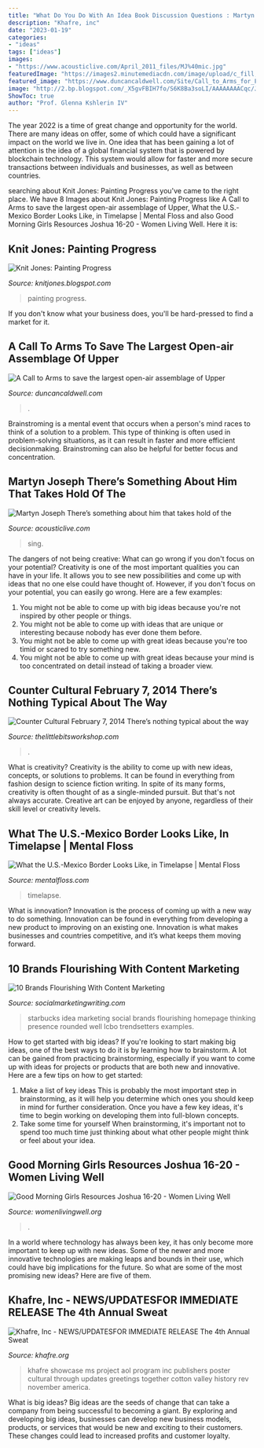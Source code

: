 ```yaml
---
title: "What Do You Do With An Idea Book Discussion Questions : Martyn Joseph There’s Something About Him That Takes Hold Of The"
description: "Khafre, inc"
date: "2023-01-19"
categories:
- "ideas"
tags: ["ideas"]
images:
- "https://www.acousticlive.com/April_2011_files/MJ%40mic.jpg"
featuredImage: "https://images2.minutemediacdn.com/image/upload/c_fill,g_auto,h_1248,w_2220/v1555293720/shape/mentalfloss/gettyimages-101563194.jpg?itok=sqL6NYt0"
featured_image: "https://www.duncancaldwell.com/Site/Call_to_Arms_for_Foz_Coa_files/DSCF8785.jpg"
image: "http://2.bp.blogspot.com/_X5gvFBIH7fo/S6K8Ba3soLI/AAAAAAAACqc/JDzXlRjcLAk/w1200-h630-p-k-no-nu/IMG_2388.JPG"
ShowToc: true
author: "Prof. Glenna Kshlerin IV"
---
```



The year 2022 is a time of great change and opportunity for the world. There are many ideas on offer, some of which could have a significant impact on the world we live in. One idea that has been gaining a lot of attention is the idea of a global financial system that is powered by blockchain technology. This system would allow for faster and more secure transactions between individuals and businesses, as well as between countries.

	

		
searching about Knit Jones: Painting Progress you've came to the right place. We have 8 Images about Knit Jones: Painting Progress like A Call to Arms to save the largest open-air assemblage of Upper, What the U.S.-Mexico Border Looks Like, in Timelapse | Mental Floss and also Good Morning Girls Resources Joshua 16-20 - Women Living Well. Here it is:
		
    
## Knit Jones: Painting Progress

<img loading=lazy src="http://2.bp.blogspot.com/_X5gvFBIH7fo/S6K8Ba3soLI/AAAAAAAACqc/JDzXlRjcLAk/w1200-h630-p-k-no-nu/IMG_2388.JPG" onerror="this.onerror=null;this.src='https://tse3.mm.bing.net/th?id=OIP.9u4MOLsKJdqLXIGpXaFlbwHaD4&amp;pid=15.1';" alt="Knit Jones: Painting Progress">

_Source: knitjones.blogspot.com_

>painting progress. 

	

If you don't know what your business does, you'll be hard-pressed to find a market for it.

    
## A Call To Arms To Save The Largest Open-air Assemblage Of Upper

<img loading=lazy src="https://www.duncancaldwell.com/Site/Call_to_Arms_for_Foz_Coa_files/DSCF8785.jpg" onerror="this.onerror=null;this.src='https://tse3.mm.bing.net/th?id=OIP.XDm_ULs7EVviqMesVHTl_AHaJ4&amp;pid=15.1';" alt="A Call to Arms to save the largest open-air assemblage of Upper">

_Source: duncancaldwell.com_

>. 

	

Brainstroming is a mental event that occurs when a person's mind races to think of a solution to a problem. This type of thinking is often used in problem-solving situations, as it can result in faster and more efficient decisionmaking. Brainstroming can also be helpful for better focus and concentration.

    
## Martyn Joseph There’s Something About Him That Takes Hold Of The

<img loading=lazy src="https://www.acousticlive.com/April_2011_files/MJ%40mic.jpg" onerror="this.onerror=null;this.src='https://tse1.mm.bing.net/th?id=OIP.1cQ36zChFJX46JsKYRJoXwAAAA&amp;pid=15.1';" alt="Martyn Joseph There’s something about him that takes hold of the">

_Source: acousticlive.com_

>sing. 

	

The dangers of not being creative: What can go wrong if you don't focus on your potential?
Creativity is one of the most important qualities you can have in your life. It allows you to see new possibilities and come up with ideas that no one else could have thought of. However, if you don't focus on your potential, you can easily go wrong. Here are a few examples: 
1) You might not be able to come up with big ideas because you're not inspired by other people or things. 
2) You might not be able to come up with ideas that are unique or interesting because nobody has ever done them before. 
3) You might not be able to come up with great ideas because you're too timid or scared to try something new. 
4) You might not be able to come up with great ideas because your mind is too concentrated on detail instead of taking a broader view.

    
## Counter Cultural February 7, 2014 There’s Nothing Typical About The Way

<img loading=lazy src="https://www.thelittlebitsworkshop.com/thelittlebitsworkshop.com/Resources/Archive_files/shapeimage_26.png" onerror="this.onerror=null;this.src='https://tse4.mm.bing.net/th?id=OIP.q_40TRM4m9FPZv3kYp-eBQAAAA&amp;pid=15.1';" alt="Counter Cultural February 7, 2014 There’s nothing typical about the way">

_Source: thelittlebitsworkshop.com_

>. 

	

What is creativity?
Creativity is the ability to come up with new ideas, concepts, or solutions to problems. It can be found in everything from fashion design to science fiction writing. In spite of its many forms, creativity is often thought of as a single-minded pursuit. But that's not always accurate. Creative art can be enjoyed by anyone, regardless of their skill level or creativity levels.

    
## What The U.S.-Mexico Border Looks Like, In Timelapse | Mental Floss

<img loading=lazy src="https://images2.minutemediacdn.com/image/upload/c_fill,g_auto,h_1248,w_2220/v1555293720/shape/mentalfloss/gettyimages-101563194.jpg?itok=sqL6NYt0" onerror="this.onerror=null;this.src='https://tse4.mm.bing.net/th?id=OIP.w4_TgAVjUE8HDlxocKNuwAHaEK&amp;pid=15.1';" alt="What the U.S.-Mexico Border Looks Like, in Timelapse | Mental Floss">

_Source: mentalfloss.com_

>timelapse. 

	

What is innovation?
Innovation is the process of coming up with a new way to do something. Innovation can be found in everything from developing a new product to improving on an existing one. Innovation is what makes businesses and countries competitive, and it’s what keeps them moving forward.

    
## 10 Brands Flourishing With Content Marketing

<img loading=lazy src="https://socialmarketingwriting.com/wp-content/uploads/2013/02/My-Starbucks-Idea-Homepage.jpg" onerror="this.onerror=null;this.src='https://tse2.mm.bing.net/th?id=OIP.LpD14XWJ8cLbJJzTDobVoAHaEv&amp;pid=15.1';" alt="10 Brands Flourishing With Content Marketing">

_Source: socialmarketingwriting.com_

>starbucks idea marketing social brands flourishing homepage thinking presence rounded well lcbo trendsetters examples. 

	

How to get started with big ideas?
If you're looking to start making big ideas, one of the best ways to do it is by learning how to brainstorm. A lot can be gained from practicing brainstorming, especially if you want to come up with ideas for projects or products that are both new and innovative. Here are a few tips on how to get started: 
1. Make a list of key ideas 
This is probably the most important step in brainstorming, as it will help you determine which ones you should keep in mind for further consideration. Once you have a few key ideas, it's time to begin working on developing them into full-blown concepts. 
2. Take some time for yourself 
When brainstorming, it's important not to spend too much time just thinking about what other people might think or feel about your idea.

    
## Good Morning Girls Resources Joshua 16-20 - Women Living Well

<img loading=lazy src="https://womenlivingwell.org/wp-content/uploads/2016/09/Joshua-16.jpg" onerror="this.onerror=null;this.src='https://tse4.mm.bing.net/th?id=OIP.Pkdi63rbukmPD5kCXL3HDAHaHa&amp;pid=15.1';" alt="Good Morning Girls Resources Joshua 16-20 - Women Living Well">

_Source: womenlivingwell.org_

>. 

	

In a world where technology has always been key, it has only become more important to keep up with new ideas. Some of the newer and more innovative technologies are making leaps and bounds in their use, which could have big implications for the future. So what are some of the most promising new ideas? Here are five of them.

    
## Khafre, Inc - NEWS/UPDATES﻿FOR IMMEDIATE RELEASE The 4th Annual Sweat

<img loading=lazy src="http://www.khafre.org/yahoo_site_admin/assets/images/SweatEquitySymposium_11x17poster_rev.273170753_std.jpg" onerror="this.onerror=null;this.src='https://tse3.mm.bing.net/th?id=OIP.8R6Axlz68WR3SwGYG6qGyAHaLc&amp;pid=15.1';" alt="Khafre, Inc - NEWS/UPDATES﻿FOR IMMEDIATE RELEASE The 4th Annual Sweat">

_Source: khafre.org_

>khafre showcase ms project aol program inc publishers poster cultural through updates greetings together cotton valley history rev november america. 

	

What is big ideas?
Big ideas are the seeds of change that can take a company from being successful to becoming a giant. By exploring and developing big ideas, businesses can develop new business models, products, or services that would be new and exciting to their customers. These changes could lead to increased profits and customer loyalty.

